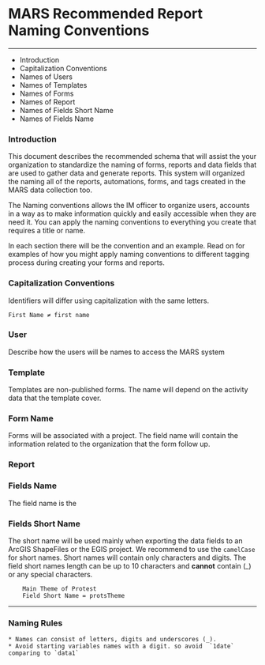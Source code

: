 # MARS Recommended Report Naming Conventions
---- 
- Introduction
- Capitalization Conventions
- Names of Users 
- Names of Templates 
- Names of Forms 
- Names of Report 
- Names of Fields Short Name
- Names of Fields Name


### Introduction
This document describes the recommended schema that will assist the your organization to standardize the naming of forms, reports and data fields that are used to gather data and generate reports. This system will organized the naming all of the reports, automations, forms, and tags created in the MARS data collection too. 

The Naming conventions allows the IM officer to organize users, accounts in a way as to make information quickly and easily accessible when they are need it. You can apply the naming conventions to everything you create that requires a title or name. 

In each section there will be the convention and an example. Read on for examples of how you might apply naming conventions to different tagging process during creating your forms and reports.

### Capitalization Conventions
Identifiers will differ using capitalization with the same letters. 

```
First Name ≠ first name 
```


### User
Describe  how the users will be names to access the MARS system 


### Template
Templates are non-published forms. The name will depend on the activity data that the template cover.

### Form Name
Forms will be associated with a project. The field name will contain the information related to the organization that the form follow up.

### Report


### Fields Name
The field name is the 

### Fields Short Name
The short name will be used mainly when exporting the data fields to an ArcGIS ShapeFiles or the EGIS project. We recommend to use the `camelCase` for short names. Short names will contain only characters and digits. The field short names length can be up to 10 characters and **cannot** contain (\_) or any special characters.  

``` 
	Main Theme of Protest
	Field Short Name = protsTheme
```

---


### Naming Rules
 
```
* Names can consist of letters, digits and underscores (_). 
* Avoid starting variables names with a digit. so avoid  `1date` comparing to `data1`
```
